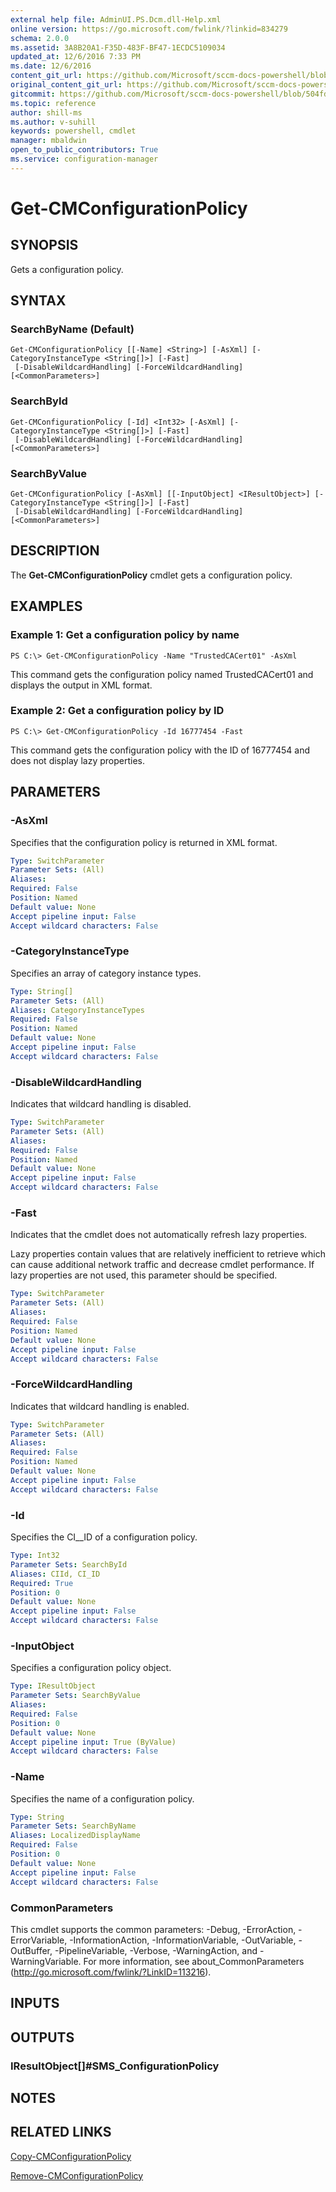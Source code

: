 ```yaml
---
external help file: AdminUI.PS.Dcm.dll-Help.xml
online version: https://go.microsoft.com/fwlink/?linkid=834279
schema: 2.0.0
ms.assetid: 3A8B20A1-F35D-483F-BF47-1ECDC5109034
updated_at: 12/6/2016 7:33 PM
ms.date: 12/6/2016
content_git_url: https://github.com/Microsoft/sccm-docs-powershell/blob/master/sccm-cmdlets/ConfigurationManager/vlatest/Get-CMConfigurationPolicy.md
original_content_git_url: https://github.com/Microsoft/sccm-docs-powershell/blob/master/sccm-cmdlets/ConfigurationManager/vlatest/Get-CMConfigurationPolicy.md
gitcommit: https://github.com/Microsoft/sccm-docs-powershell/blob/504fd5ae0c4dcc14877d18b3f201f0c5172688ce/sccm-cmdlets/ConfigurationManager/vlatest/Get-CMConfigurationPolicy.md
ms.topic: reference
author: shill-ms
ms.author: v-suhill
keywords: powershell, cmdlet
manager: mbaldwin
open_to_public_contributors: True
ms.service: configuration-manager
---
```


# Get-CMConfigurationPolicy

## SYNOPSIS
Gets a configuration policy.

## SYNTAX

### SearchByName (Default)
```
Get-CMConfigurationPolicy [[-Name] <String>] [-AsXml] [-CategoryInstanceType <String[]>] [-Fast]
 [-DisableWildcardHandling] [-ForceWildcardHandling] [<CommonParameters>]
```

### SearchById
```
Get-CMConfigurationPolicy [-Id] <Int32> [-AsXml] [-CategoryInstanceType <String[]>] [-Fast]
 [-DisableWildcardHandling] [-ForceWildcardHandling] [<CommonParameters>]
```

### SearchByValue
```
Get-CMConfigurationPolicy [-AsXml] [[-InputObject] <IResultObject>] [-CategoryInstanceType <String[]>] [-Fast]
 [-DisableWildcardHandling] [-ForceWildcardHandling] [<CommonParameters>]
```

## DESCRIPTION
The **Get-CMConfigurationPolicy** cmdlet gets a configuration policy.

## EXAMPLES

### Example 1: Get a configuration policy by name
```
PS C:\> Get-CMConfigurationPolicy -Name "TrustedCACert01" -AsXml
```

This command gets the configuration policy named TrustedCACert01 and displays the output in XML format.

### Example 2: Get a configuration policy by ID
```
PS C:\> Get-CMConfigurationPolicy -Id 16777454 -Fast
```

This command gets the configuration policy with the ID of 16777454 and does not display lazy properties.

## PARAMETERS

### -AsXml
Specifies that the configuration policy is returned in XML format.

```yaml
Type: SwitchParameter
Parameter Sets: (All)
Aliases: 
Required: False
Position: Named
Default value: None
Accept pipeline input: False
Accept wildcard characters: False
```

### -CategoryInstanceType
Specifies an array of category instance types.

```yaml
Type: String[]
Parameter Sets: (All)
Aliases: CategoryInstanceTypes
Required: False
Position: Named
Default value: None
Accept pipeline input: False
Accept wildcard characters: False
```

### -DisableWildcardHandling
Indicates that wildcard handling is disabled.

```yaml
Type: SwitchParameter
Parameter Sets: (All)
Aliases: 
Required: False
Position: Named
Default value: None
Accept pipeline input: False
Accept wildcard characters: False
```

### -Fast
Indicates that the cmdlet does not automatically refresh lazy properties.

Lazy properties contain values that are relatively inefficient to retrieve which can cause additional network traffic and decrease cmdlet performance.
If lazy properties are not used, this parameter should be specified.

```yaml
Type: SwitchParameter
Parameter Sets: (All)
Aliases: 
Required: False
Position: Named
Default value: None
Accept pipeline input: False
Accept wildcard characters: False
```

### -ForceWildcardHandling
Indicates that wildcard handling is enabled.

```yaml
Type: SwitchParameter
Parameter Sets: (All)
Aliases: 
Required: False
Position: Named
Default value: None
Accept pipeline input: False
Accept wildcard characters: False
```

### -Id
Specifies the CI__ID of a configuration policy.

```yaml
Type: Int32
Parameter Sets: SearchById
Aliases: CIId, CI_ID
Required: True
Position: 0
Default value: None
Accept pipeline input: False
Accept wildcard characters: False
```

### -InputObject
Specifies a configuration policy object.

```yaml
Type: IResultObject
Parameter Sets: SearchByValue
Aliases: 
Required: False
Position: 0
Default value: None
Accept pipeline input: True (ByValue)
Accept wildcard characters: False
```

### -Name
Specifies the name of a configuration policy.

```yaml
Type: String
Parameter Sets: SearchByName
Aliases: LocalizedDisplayName
Required: False
Position: 0
Default value: None
Accept pipeline input: False
Accept wildcard characters: False
```

### CommonParameters
This cmdlet supports the common parameters: -Debug, -ErrorAction, -ErrorVariable, -InformationAction, -InformationVariable, -OutVariable, -OutBuffer, -PipelineVariable, -Verbose, -WarningAction, and -WarningVariable. For more information, see about_CommonParameters (http://go.microsoft.com/fwlink/?LinkID=113216).

## INPUTS

## OUTPUTS

### IResultObject[]#SMS_ConfigurationPolicy

## NOTES

## RELATED LINKS

[Copy-CMConfigurationPolicy](xref:ConfigurationManager/vlatest/Copy-CMConfigurationPolicy.md)

[Remove-CMConfigurationPolicy](xref:ConfigurationManager/vlatest/Remove-CMConfigurationPolicy.md)


